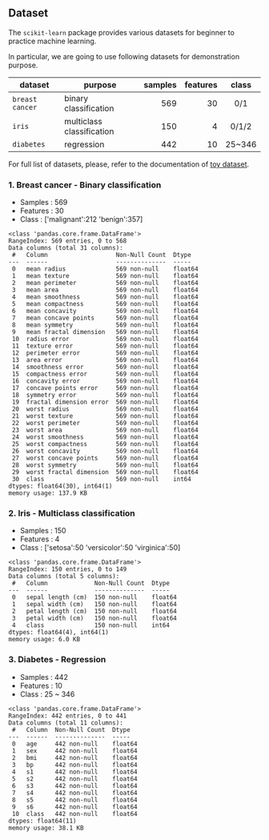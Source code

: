 ## Dataset

The `scikit-learn` package provides various datasets for beginner to practice machine learning.

In particular, we are going to use following datasets for demonstration purpose. 

| dataset | purpose | samples | features | class |
| --- | --- | ---: | ---: | :---: |
| `breast cancer` | binary classification | 569 | 30 | 0/1 |
| `iris` | multiclass classification | 150 | 4 | 0/1/2 |
| `diabetes` | regression | 442 | 10 | 25~346 |

For full list of datasets, please, refer to the documentation of [toy dataset](https://scikit-learn.org/stable/datasets/toy_dataset.html).

### 1. Breast cancer - Binary classification

- Samples : 569
- Features : 30
- Class : ['malignant':212 'benign':357]

```
<class 'pandas.core.frame.DataFrame'>
RangeIndex: 569 entries, 0 to 568
Data columns (total 31 columns):
 #   Column                   Non-Null Count  Dtype  
---  ------                   --------------  -----  
 0   mean radius              569 non-null    float64
 1   mean texture             569 non-null    float64
 2   mean perimeter           569 non-null    float64
 3   mean area                569 non-null    float64
 4   mean smoothness          569 non-null    float64
 5   mean compactness         569 non-null    float64
 6   mean concavity           569 non-null    float64
 7   mean concave points      569 non-null    float64
 8   mean symmetry            569 non-null    float64
 9   mean fractal dimension   569 non-null    float64
 10  radius error             569 non-null    float64
 11  texture error            569 non-null    float64
 12  perimeter error          569 non-null    float64
 13  area error               569 non-null    float64
 14  smoothness error         569 non-null    float64
 15  compactness error        569 non-null    float64
 16  concavity error          569 non-null    float64
 17  concave points error     569 non-null    float64
 18  symmetry error           569 non-null    float64
 19  fractal dimension error  569 non-null    float64
 20  worst radius             569 non-null    float64
 21  worst texture            569 non-null    float64
 22  worst perimeter          569 non-null    float64
 23  worst area               569 non-null    float64
 24  worst smoothness         569 non-null    float64
 25  worst compactness        569 non-null    float64
 26  worst concavity          569 non-null    float64
 27  worst concave points     569 non-null    float64
 28  worst symmetry           569 non-null    float64
 29  worst fractal dimension  569 non-null    float64
 30  class                    569 non-null    int64  
dtypes: float64(30), int64(1)
memory usage: 137.9 KB
```

### 2. Iris - Multiclass classification

- Samples : 150
- Features : 4
- Class : ['setosa':50 'versicolor':50 'virginica':50] 

```
<class 'pandas.core.frame.DataFrame'>
RangeIndex: 150 entries, 0 to 149
Data columns (total 5 columns):
 #   Column             Non-Null Count  Dtype  
---  ------             --------------  -----  
 0   sepal length (cm)  150 non-null    float64
 1   sepal width (cm)   150 non-null    float64
 2   petal length (cm)  150 non-null    float64
 3   petal width (cm)   150 non-null    float64
 4   class              150 non-null    int64  
dtypes: float64(4), int64(1)
memory usage: 6.0 KB
```

### 3. Diabetes - Regression

- Samples : 442
- Features : 10
- Class : 25 ~ 346

```
<class 'pandas.core.frame.DataFrame'>
RangeIndex: 442 entries, 0 to 441
Data columns (total 11 columns):
 #   Column  Non-Null Count  Dtype  
---  ------  --------------  -----  
 0   age     442 non-null    float64
 1   sex     442 non-null    float64
 2   bmi     442 non-null    float64
 3   bp      442 non-null    float64
 4   s1      442 non-null    float64
 5   s2      442 non-null    float64
 6   s3      442 non-null    float64
 7   s4      442 non-null    float64
 8   s5      442 non-null    float64
 9   s6      442 non-null    float64
 10  class   442 non-null    float64
dtypes: float64(11)
memory usage: 38.1 KB
```


